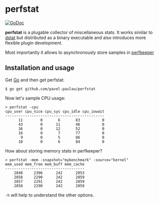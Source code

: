 perfstat
========

[![GoDoc](https://godoc.org/github.com/pavel-paulau/perfstat?status.svg)](https://godoc.org/github.com/pavel-paulau/perfstat)

**perfstat** is a plugable collector of miscellaneous stats. It works similar to [dstat](https://github.com/dagwieers/dstat) but distributed as a binary executable and also introduces more flexible plugin development.

Most importantly it allows to asynchronously store samples in [perfkeeper](https://github.com/pavel-paulau/perfkeeper)

Installation and usage
----------------------

Get [Go](http://golang.org/doc/install) and then get perfstat:

    $ go get github.com/pavel-paulau/perfstat

Now let's sample CPU usage:

	> perfstat -cpu
	cpu_user cpu_nice cpu_sys cpu_idle cpu_iowait 
	---------------------------------------------
	      11        0       6       83          0 
	      43        0      11       46          0 
	      36        0      12       52          0 
	      16        0       7       77          0 
	       9        0       5       86          0 
	      10        0       6       84          0

How about storing memory stats in perfkeeper?

	> perfstat -mem -snapshot="mybenchmark" -source="kernel"
	mem_used mem_free mem_buff mem_cache 
	------------------------------------
	    2848     2306      242      2053 
	    2858     2290      242      2059 
	    2857     2291      242      2059 
	    2858     2290      242      2059 

`-h` will help to understand the other options.
